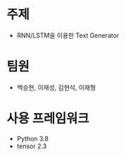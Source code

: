 # 주제

- RNN/LSTM을 이용한 Text Generator

# 팀원

- 백승현, 이재성, 김현석, 이재형

# 사용 프레임워크

- Python 3.8
- tensor 2.3

